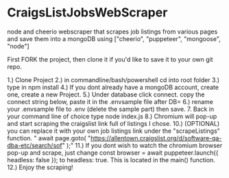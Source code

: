 # CraigsListJobsWebScraper
node and cheerio webscraper that scrapes job listings from various pages and save them into a mongoDB using ["cheerio", "puppeteer", "mongoose", "node"]


First FORK the project, then clone it if you'd like to save it to your own git repo.

1.) Clone Project
2.) in commandline/bash/powershell cd into root folder
3.) type in npm install
4.) If you dont already have a mongoDB account, create one, create a new Project.
5.) Under database click connect.  copy the connect string below, paste it in the .envsample file after DB=
6.) rename your .envsample file to .env (delete the sample part)  then save.
7. Back in your command line of choice type node index.js
8.) Chromium will pop-up and start scraping the craigslist link full of listings I chose. 
10.) (OPTIONAL) you can replace it with your own job listings link under the 
"scrapeListings" function.  " await page.goto(
    "https://allentown.craigslist.org/d/software-qa-dba-etc/search/sof"
  );"
  11.) If you dont wish to watch the chromium browser pop-up and scrape, just change  const browser = await puppeteer.launch({ headless: false }); to headless: true.
  This is located in the main() function.  
  12.) Enjoy the scraping!
  
  
  
